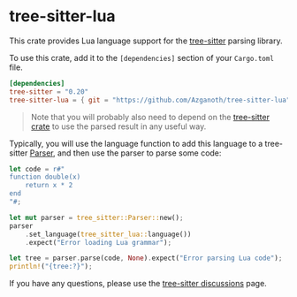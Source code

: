 # tree-sitter-lua

This crate provides Lua language support for the [tree-sitter] parsing library.

To use this crate, add it to the `[dependencies]` section of your `Cargo.toml`
file.

``` toml
[dependencies]
tree-sitter = "0.20"
tree-sitter-lua = { git = "https://github.com/Azganoth/tree-sitter-lua" }
```

> Note that you will probably also need to depend on the [tree-sitter crate] to
use the parsed result in any useful way.

Typically, you will use the language function to add this language to a
tree-sitter [Parser][tree-sitter parser], and then use the parser to parse
some code:

```rust
let code = r#"
function double(x)
    return x * 2
end
"#;

let mut parser = tree_sitter::Parser::new();
parser
    .set_language(tree_sitter_lua::language())
    .expect("Error loading Lua grammar");

let tree = parser.parse(code, None).expect("Error parsing Lua code");
println!("{tree:?}");
```

If you have any questions, please use the [tree-sitter discussions] page.

[tree-sitter]: https://tree-sitter.github.io/
[tree-sitter crate]: https://crates.io/crates/tree-sitter
[tree-sitter parser]: https://docs.rs/tree-sitter/*/tree_sitter/struct.Parser.html
[tree-sitter discussions]: https://github.com/tree-sitter/tree-sitter/discussions
